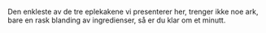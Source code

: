 Den enkleste av de tre eplekakene vi presenterer her, trenger ikke noe ark, bare en rask blanding av ingredienser, så er du klar om et minutt.